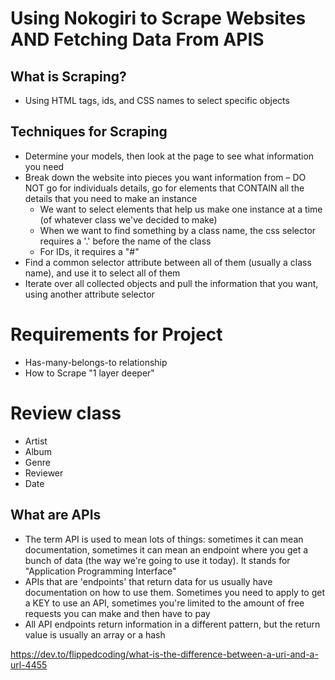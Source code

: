 # Using Nokogiri to Scrape Websites AND Fetching Data From APIS

## What is Scraping?
  - Using HTML tags, ids, and CSS names to select specific objects

## Techniques for Scraping
  - Determine your models, then look at the page to see what information you need
  - Break down the website into pieces you want information from
    – DO NOT go for individuals details, go for elements that CONTAIN all the details that you need to make an instance
    - We want to select elements that help us make one instance at a time (of whatever class we've decided to make)
    - When we want to find something by a class name, the css selector requires a '.' before the name of the class
    - For IDs, it requires a "#"
  - Find a common selector attribute between all of them (usually a class name), and use it to select all of them
  - Iterate over all collected objects and pull the information that you want, using another attribute selector

# Requirements for Project
  - Has-many-belongs-to relationship
  - How to Scrape "1 layer deeper"

# Review class
- Artist
- Album
- Genre
- Reviewer
- Date


## What are APIs
  - The term API is used to mean lots of things: sometimes it can mean documentation, sometimes it can mean an endpoint where you get a bunch of data (the way we're going to use it today). It stands for "Application Programming Interface"
  - APIs that are 'endpoints' that return data for us usually have documentation on how to use them. Sometimes you need to apply to get a KEY to use an API, sometimes you're limited to the amount of free requests you can make and then have to pay
  - All API endpoints return information in a different pattern, but the return value is usually an array or a hash

https://dev.to/flippedcoding/what-is-the-difference-between-a-uri-and-a-url-4455


#
